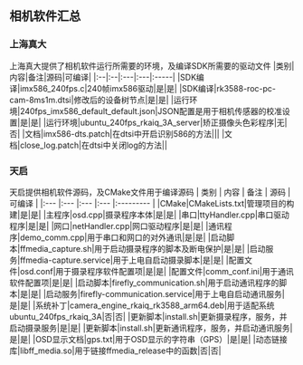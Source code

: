 ## 相机软件汇总

### 上海真大
上海真大提供了相机软件运行所需要的环境，及编译SDK所需要的驱动文件
|类别|内容|备注|源码|可编译|
|:--|:--|:---|:---|:-----|
|SDK编译|imx586_240fps.c|240帧imx586驱动|是|是|
|SDK编译|rk3588-roc-pc-cam-8ms1m.dtsi|修改后的设备树节点|是|是|
|运行环境|240fps_imx586_default_default.json|JSON配置是用于相机传感器的校准设置|是|是|
|运行环境|ubuntu_240fps_rkaiq_3A_server|矫正摄像头色彩程序|无|否|
|文档|imx586-dts.patch|在dtsi中开启识别586的方法|||
|文档|close_log.patch|在dtsi中关闭log的方法||
### 天启
天启提供相机软件源码，及CMake文件用于编译源码
| 类别 | 内容 | 备注 | 源码 | 可编译 |
|:--- |:--- |:--- |:--- |:--------- |
|CMake|CMakeLists.txt|管理项目的构建|是|是|
|主程序|osd.cpp|摄录程序本体|是|是|
|串口|ttyHandler.cpp|串口驱动程序|是|是|
|网口|netHandler.cpp|网口驱动程序|是|是|
|通讯程序|demo_comm.cpp|用于串口和网口的对外通讯|是|是|
|启动脚本|ffmedia_capture.sh|用于启动摄录程序的脚本及断电保护|是|是|
|启动服务|ffmedia-capture.service|用于上电自启动摄录脚本|是|是|
|配置文件|osd.conf|用于摄录程序软件配置项|是|是|
|配置文件|comm_conf.ini|用于通讯软件配置项|是|是|
|启动脚本|firefly_communication.sh|用于启动通讯程序的脚本|是|是|
|启动服务|firefly-communication.service|用于上电自启动通讯服务|是|是|
|系统补丁|camera_engine_rkaiq_rk3588_arm64.deb|用于适配系统ubuntu_240fps_rkaiq_3A|否|否|
|更新脚本|install.sh|更新摄录程序，服务，并启动摄录服务|是|是|
|更新脚本|install.sh|更新通讯程序，服务，并启动通讯服务|是|是|
|OSD显示文档|gps.txt|用于OSD显示的字符串（GPS）|是|是|
|动态链接库|libff_media.so|用于链接ffmedia_release中的函数|否|否|




